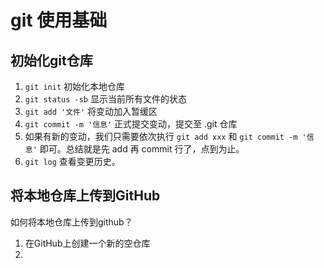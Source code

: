 # git 使用基础



## 初始化git仓库

1. `git init` 初始化本地仓库
2. `git status -sb` 显示当前所有文件的状态
3. `git add '文件'` 将变动加入暂缓区
4. `git commit -m '信息'` 正式提交变动，提交至 .git 仓库
5. 如果有新的变动，我们只需要依次执行 `git add xxx` 和 `git commit -m '信息'` 即可。总结就是先 add 再 commit 行了，点到为止。
6. `git log` 查看变更历史。



## 将本地仓库上传到GitHub

如何将本地仓库上传到github？

1. 在GitHub上创建一个新的空仓库
2. 